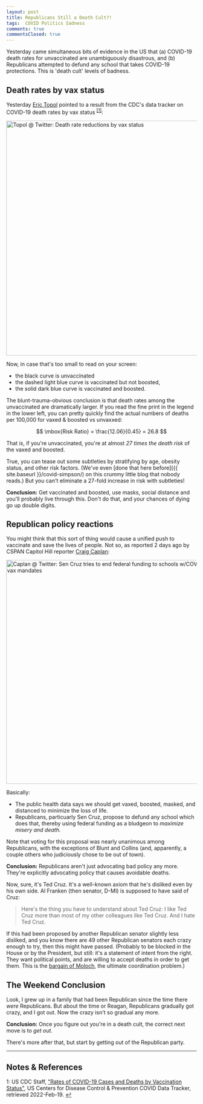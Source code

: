 ```yaml
---
layout: post
title: Republicans Still a Death Cult?!  
tags:  COVID Politics Sadness
comments: true
commentsClosed: true
---
```


Yesterday came simultaneous bits of evidence in the US that (a) COVID-19 death rates for
unvaccinated are unambiguously disastrous, and (b) Republicans attempted to defund any
school that takes COVID-19 protections.  This is 'death cult' levels of badness.  


## Death rates by vax status  

Yesterday [Eric Topol](https://drerictopol.com/) pointed to a result from the CDC's data
tracker on COVID-19 death rates by vax status <sup id="fn1a">[[1]](#fn1)</sup>:  

<a href="https://twitter.com/EricTopol/status/1494774855614357508"><img src="{{ site.baseurl }}/images/2022-02-19-get-out-of-death-cults-twitter-1.jpg" width="550" height="620" alt="Topol @ Twitter: Death rate reductions by vax status" title="Topol @ Twitter: Death rate reductions by vax status"></a>

Now, in case that's too small to read on your screen:  
- the black curve is unvaccinated
- the dashed light blue curve is vaccinated but not boosted,
- the solid dark blue curve is vaccinated and boosted.  

The blunt-trauma-obvious conclusion is that death rates among the unvaccinated are
dramatically larger.  If you read the fine print in the legend in the lower left, you can
pretty quickly find the actual numbers of deaths per 100,000 for vaxed &amp; boosted vs unvaxxed:  

$$
\mbox{Risk Ratio} = \frac{12.06}{0.45} = 26.8
$$

That is, if you're unvaccinated, you're at almost _27 times the death risk_ of the vaxed and
boosted.  

True, you can tease out some subtleties by stratifying by age, obesity status, and other
risk factors.  (We've even [done that here before]({{ site.baseurl }}/covid-simpson/) on
this crummy little blog that nobody reads.) But you can't eliminate a 27-fold increase in
risk with subtleties!   

__Conclusion:__ Get vaccinated and boosted, use masks, social distance and you'll probably
live through this.  Don't do that, and your chances of dying go up double digits.  


## Republican policy reactions  

You might think that this sort of thing would cause a unified push to vaccinate and save
the lives of people.  Not so, as reported 2 days ago by CSPAN Capitol Hill reporter 
[Craig Caplan](https://www.linkedin.com/in/craig-caplan-405679/):  

<a href="https://twitter.com/CraigCaplan/status/1494449849130962946"><img src="{{ site.baseurl }}/images/2022-02-19-get-out-of-death-cults-twitter-2.jpg" width="550" height="591" alt="Caplan @ Twitter: Sen Cruz tries to end federal funding to schools w/COVID-19 vax mandates" title="Caplan @ Twitter: Sen Cruz tries to end federal funding to schools w/COVID-19 vax mandates"></a>

Basically:  
- The public health data says we should get vaxed, boosted, masked, and distanced to
  minimize the loss of life.  
- Republicans, particuarly Sen Cruz, propose to defund any school which does that, thereby
  using federal funding as a bludgeon to _maximize misery and death._  
  
Note that voting for this proposal was nearly unanimous among Republicans, with the
exceptions of Blunt and Collins (and, apparently, a couple others who judiciously chose to be
out of town).  

__Conclusion:__ Republicans aren't just advocating bad policy any more.  They're
explicitly advocating policy that causes avoidable deaths.  

Now, sure, it's Ted Cruz.  It's a well-known axiom that he's disliked even by his own
side.  Al Franken (then senator, D-MI) is supposed to have said of Cruz:  

> Here's the thing you have to understand about Ted Cruz: I like Ted Cruz more than most
> of my other colleagues like Ted Cruz.  And I hate Ted Cruz.  

If this had been proposed by another Republican senator slightly less disliked, and you
know there are 49 other Republican senators each crazy enough to try, then this might have
passed.  (Probably to be blocked in the House or by the President, but still: it's a
statement of intent from the right. They want political points, and are willing to accept
deaths in order to get them.  This is the
[bargain of Moloch](https://slatestarcodex.com/2014/07/30/meditations-on-moloch/), the
ultimate coordination problem.)  


## The Weekend Conclusion  

Look, I grew up in a family that had been Republican since the time there _were_
Republicans.  But about the time or Reagan, Republicans gradually got crazy, and I got
out.  Now the crazy isn't so gradual any more.  

__Conclusion:__ Once you figure out you're in a death cult, the correct next move is to
_get out._  

There's more after that, but start by getting out of the Republican party.  

---

## Notes &amp; References  

<!--
<sup id="fn1a">[[1]](#fn1)</sup>

<a id="fn1">1</a>: ***, ["***"](***), *** [↩](#fn1a)  

<a href="{{ site.baseurl }}/images/***"><img src="{{ site.baseurl }}/images/***" width="400" height="***" alt="***" title="***" style="float: right; margin: 3px 3px 3px 3px; border: 1px solid #000000;"></a>

<iframe width="400" height="224" src="***" allow="accelerometer; encrypted-media; gyroscope; picture-in-picture" allowfullscreen style="float: right; margin: 3px 3px 3px 3px; border: 1px solid #000000;"></iframe>
-->

<a id="fn1">1</a>: US CDC Staff, ["Rates of COVID-19 Cases and Deaths by Vaccination Status"](https://covid.cdc.gov/covid-data-tracker/#rates-by-vaccine-status), US Centers for Disease Control &amp; Prevention COVID Data Tracker, retrieved 2022-Feb-19. [↩](#fn1a)  
